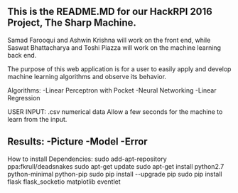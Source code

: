 This is the README.MD for our HackRPI 2016 Project, The Sharp Machine.
-----------------------------------------------------------------------------------------------------------------------------------

Samad Farooqui and Ashwin Krishna will work on the front end, 
while Saswat Bhattacharya and Toshi Piazza will work on the machine learning back end. 

The purpose of this web application is for a user to easily apply and develop machine learning algorithms and observe its behavior.

Algorithms:
-Linear Perceptron with Pocket
-Neural Networking
-Linear Regression

USER INPUT: .csv numerical data
Allow a few seconds for the machine to learn from the input.

Results:
-Picture
-Model
-Error
------------------------------------------------------------------------------------------------------------------------------------

How to install
Dependencies:
sudo add-apt-repository ppa:fkrull/deadsnakes
sudo apt-get update
sudo apt-get install python2.7 python-minimal python-pip
sudo pip install --upgrade pip
sudo pip install flask flask_socketio matplotlib eventlet

